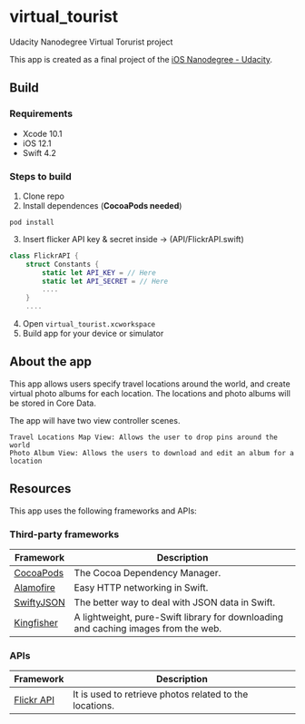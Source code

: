 # virtual_tourist
Udacity Nanodegree Virtual Torurist project

This app is created as a final project of the [iOS Nanodegree - Udacity](https://www.udacity.com/course/ios-developer-nanodegree--nd003).

## Build
### Requirements
* Xcode 10.1
* iOS 12.1
* Swift 4.2

### Steps to build
1. Clone repo 
2. Install dependences (**CocoaPods needed**)
```
pod install
```
3. Insert flicker API key & secret inside -> (API/FlickrAPI.swift) 
```swift
class FlickrAPI {
    struct Constants {
        static let API_KEY = // Here
        static let API_SECRET = // Here
        ....
    }
    ....
```
4. Open `virtual_tourist.xcworkspace`
5. Build app for your device or simulator

## About the app
This app allows users specify travel locations around the world, and create virtual photo albums for each location. The locations and photo albums will be stored in Core Data.

The app will have two view controller scenes.

    Travel Locations Map View: Allows the user to drop pins around the world
    Photo Album View: Allows the users to download and edit an album for a location 

## Resources
This app uses the following frameworks and APIs:

### Third-party frameworks

| Framework | Description |
| --- | --- 
| [CocoaPods](https://github.com/CocoaPods/CocoaPods) | The Cocoa Dependency Manager. |
| [Alamofire](https://github.com/Alamofire/Alamofire) | Easy HTTP networking in Swift. |
| [SwiftyJSON](https://github.com/SwiftyJSON/SwiftyJSON) | The better way to deal with JSON data in Swift.|
| [Kingfisher](https://github.com/onevcat/Kingfisher) | A lightweight, pure-Swift library for downloading and caching images from the web.|

### APIs
| Framework | Description |
| --- | --- |
| [Flickr API](https://www.flickr.com/services/api/) | It is used to retrieve photos related to the locations. |

